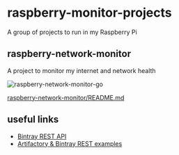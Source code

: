 # raspberry-monitor-projects #

A group of projects to run in my Raspberry Pi

## raspberry-network-monitor ##

A project to monitor my internet and network health

![raspberry-network-monitor-go](https://github.com/Eldius/raspberry-monitor-projects/workflows/raspberry-network-monitor-go/badge.svg)

[raspberry-network-monitor/README.md](raspberry-network-monitor/README.md)

## useful links ##

- [Bintray REST API](https://bintray.com/docs/api/)
- [Artifactory & Bintray REST examples](https://gist.github.com/perfecto25/8ad606be41b1d7b4bb6a0327f4c91fd8)
